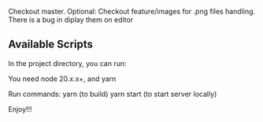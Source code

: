 Checkout master.
Optional: Checkout feature/images for .png files handling.
There is a bug in diplay them on editor

## Available Scripts

In the project directory, you can run:

You need node 20.x.x+, and yarn

Run commands:
yarn (to build)
yarn start (to start server locally)

Enjoy!!!